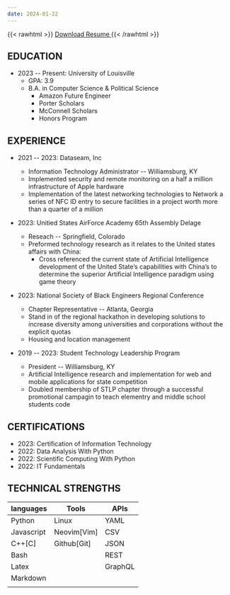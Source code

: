 ```yaml
---
date: 2024-01-22
---
```



{{< rawhtml >}}
  <a href="pdf/resume.pdf" download> Download Resume </a>
{{< /rawhtml >}}

## EDUCATION
- 2023 -- Present: University of Louisville
  - GPA: 3.9
  - B.A. in Computer Science & Political Science
    - Amazon Future Engineer 
    - Porter Scholars 
    - McConnell Scholars 
    - Honors Program

## EXPERIENCE

- 2021 -- 2023: Dataseam, Inc
  - Information Technology Administrator -- Williamsburg, KY
  - Implemented security and remote monitoring on a half a million infrastructure of Apple hardware
  - Implementation of the latest networking technologies to Network a series of NFC ID entry to secure facilities in a project worth more than a quarter of a million
    
    
- 2023: Unitied States AirForce Academy 65th Assembly Delage
  - Reseach -- Springfield, Colorado
  - Preformed technology research as it relates to the United states affairs with China:
    - Cross referenced the current state of Artificial Intelligence development of the United State’s capabilities with China’s to determine the superior Artificial Intelligence paradigm using game theory

- 2023: National Society of Black Engineers Regional Conference
  - Chapter Representative -- Atlanta, Georgia
  - Stand in of the regional hackathon in developing solutions to increase diversity among universities and corporations without the explicit quotas
  - Housing and location management

- 2019 -- 2023: Student Technology Leadership Program
  - President -- Williamsburg, KY
  - Artificial Intelligence research and implementation for web and mobile applications for state competition
  - Doubled membership of STLP chapter through a successful promotional campagin to teach elementry and middle school students code

## CERTIFICATIONS
- 2023: Certification of Information Technology 
- 2022: Data Analysis With Python 
- 2022: Scientific Computing With Python 
- 2022: IT Fundamentals 



## TECHNICAL STRENGTHS


| languages  | Tools       | APIs    |
|------------|-------------|---------|
| Python     | Linux       | YAML    |
| Javascript | Neovim[Vim] | CSV     |
| C++[C]     | Github[Git] | JSON    |
| Bash       |             | REST    |
| Latex      |             | GraphQL |
| Markdown   |             |         |
|            |             |         |

